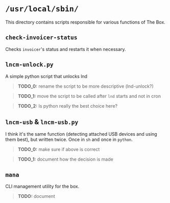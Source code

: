 # `/usr/local/sbin/`

This directory contains scripts responsible for various functions of The Box.

## `check-invoicer-status`

Checks `invoicer`'s status and restarts it when necessary.


## `lncm-unlock.py`

A simple python script that unlocks lnd 

> **TODO_0:** rename the script to be more descriptive (lnd-unlock?)

> **TODO_1:** move the script to be called after `lnd` starts and not in cron 

> **TODO_2:** Is python really the best choice here?


## `lncm-usb` & `lncm-usb.py`

I think it's the same function (detecting attached USB devices and using them best), but written twice. Once in `sh` and
once in `python`.

> **TODO_0:** make sure if above is correct

> **TODO_1:** document how the decision is made
 
 
## `mana`

CLI management utility for the box.

> **TODO:** document
